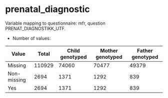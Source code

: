 # prenatal_diagnostic
Variable mapping to questionnaire: mfr, question PRENAT_DIAGNOSTIKK_UTF.
- Number of values:

| Value | Total | Child genotyped | Mother genotyped | Father genotyped |
| ----- | ----- | --------------- | ---------------- | ---------------- |
| Missing | 110929 | 74060 | 70477 | 49379 |
| Non-missing | 2694 | 1371 | 1292 | 839 |
| Yes | 2694 | 1371 | 1292 |839 |



